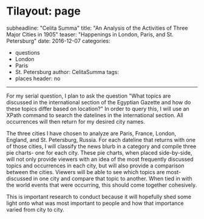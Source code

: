 # Tilayout: page
subheadline: "Celita Summa"
title: "An Analysis of the Activities of Three Major Cities in 1905"
teaser: "Happenings in London, Paris, and St. Petersburg"
date: 2016-12-07 <!--- date of post submission --->
categories:
  - questions
  - London
  - Paris
  - St. Petersburg
author: CelitaSumma <!--- all one word --->
tags:
  - places
header: no

---
For my serial question, I plan to ask the question "What topics are discussed in the international section of the Egyptian Gazette and how do these topics differ based on location?" In order to query this, I will use an XPath command to search the datelines in the international section. All occurrences will then return for my desired city names.

The three cities I have chosen to analyze are Paris, France, London, England, and St. Petersburg, Russia. For each dateline that returns with one of those cities, I will classify the news blurb in a category and compile three pie charts- one for each city. These pie charts, when placed side-by-side, will not only provide viewers with an idea of the most frequently discussed topics and occurrences in each city, but will also provide a comparison between the cities. Viewers will be able to see which topics are most-discussed in one city and compare that topic to another. When tied in with the world events that were occurring, this should come together cohesively.

This is important research to conduct because it will hopefully shed some light onto what was most important to people and how that importance varied from city to city.
